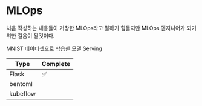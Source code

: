 # MLOps

처음 작성하는 내용들이 거창한 MLOps라고 말하기 힘들지만 MLOps 엔지니어가 되기위한 걸음이 될것이다.



MNIST 데이터셋으로 학습한 모델 Serving 

| Type     | Complete           |
| -------- | ------------------ |
| Flask    | :white_check_mark: |
| bentoml  |                    |
| kubeflow |                    |

